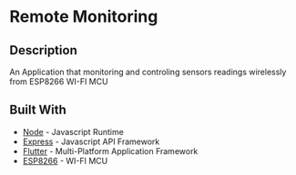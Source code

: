 # Remote Monitoring

## Description

An Application that monitoring and controling sensors readings wirelessly from ESP8266 WI-FI MCU

## Built With

- [Node](https://nodejs.org) - Javascript Runtime
- [Express](https://expressjs.com/) - Javascript API Framework
- [Flutter](https://flutter.dev/) - Multi-Platform Application Framework
- [ESP8266](https://www.espressif.com/en/products/socs/esp8266) - WI-FI MCU
